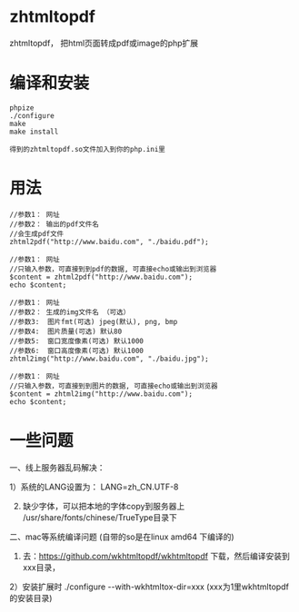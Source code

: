 zhtmltopdf
==========

zhtmltopdf， 把html页面转成pdf或image的php扩展

编译和安装
====
	phpize
	./configure
	make
	make install

	得到的zhtmltopdf.so文件加入到你的php.ini里


用法
=======
	
	//参数1： 网址
	//参数2： 输出的pdf文件名
	//会生成pdf文件
	zhtml2pdf("http://www.baidu.com", "./baidu.pdf");

	//参数1： 网址
	//只输入参数，可直接到到pdf的数据, 可直接echo或输出到浏览器
	$content = zhtml2pdf("http://www.baidu.com");
	echo $content;

	//参数1： 网址
	//参数2： 生成的img文件名 （可选）
	//参数3:  图片fmt(可选) jpeg(默认), png, bmp
	//参数4:  图片质量(可选) 默认80
	//参数5:  窗口宽度像素(可选) 默认1000
	//参数6:  窗口高度像素(可选) 默认1000
	zhtml2img("http://www.baidu.com", "./baidu.jpg");

	//参数1： 网址
	//只输入参数，可直接到到图片的数据, 可直接echo或输出到浏览器
	$content = zhtml2img("http://www.baidu.com");
	echo $content;

一些问题
===

   一、线上服务器乱码解决：

   1）系统的LANG设置为： LANG=zh_CN.UTF-8

   2) 缺少字体，可以把本地的字体copy到服务器上 /usr/share/fonts/chinese/TrueType目录下

   二、mac等系统编译问题 (自带的so是在linux amd64 下编译的)

   1) 去：https://github.com/wkhtmltopdf/wkhtmltopdf 下载，然后编译安装到xxx目录，

   2）安装扩展时 ./configure --with-wkhtmltox-dir=xxx (xxx为1里wkhtmltopdf的安装目录)

